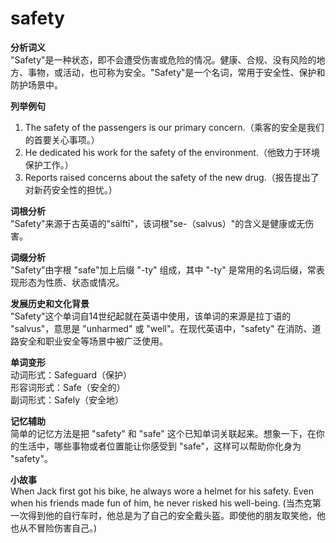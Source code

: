 # safety

**分析词义**  
"Safety"是一种状态，即不会遭受伤害或危险的情况。健康、合规、没有风险的地方、事物，或活动，也可称为安全。"Safety"是一个名词，常用于安全性、保护和防护场景中。

  

**列举例句**

  

1.  The safety of the passengers is our primary concern.（乘客的安全是我们的首要关心事项。）
2.  He dedicated his work for the safety of the environment.（他致力于环境保护工作。）
3.  Reports raised concerns about the safety of the new drug.（报告提出了对新药安全性的担忧。）

  

**词根分析**  
"Safety"来源于古英语的"sālftī"，该词根"se-（salvus）"的含义是健康或无伤害。

  

**词缀分析**  
"Safety"由字根 "safe"加上后缀 "-ty" 组成，其中 "-ty" 是常用的名词后缀，常表现形态为性质、状态或情况。

  

**发展历史和文化背景**  
"Safety"这个单词自14世纪起就在英语中使用，该单词的来源是拉丁语的 "salvus"，意思是 "unharmed" 或 "well"。在现代英语中，"safety" 在消防、道路安全和职业安全等场景中被广泛使用。

  

**单词变形**  
动词形式：Safeguard（保护）  
形容词形式：Safe（安全的）  
副词形式：Safely（安全地）

  

**记忆辅助**  
简单的记忆方法是把 "safety" 和 "safe" 这个已知单词关联起来。想象一下，在你的生活中，哪些事物或者位置能让你感受到 "safe"，这样可以帮助你化身为 "safety"。

  

**小故事**  
When Jack first got his bike, he always wore a helmet for his safety. Even when his friends made fun of him, he never risked his well-being. (当杰克第一次得到他的自行车时，他总是为了自己的安全戴头盔。即使他的朋友取笑他，他也从不冒险伤害自己。)
